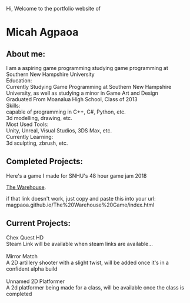 Hi, Welcome to the portfolio website of 
<h1>Micah Agpaoa</h1>

<h2>About me:</h2>
<p>I am a aspiring game programming studying game programming at Southern New Hampshire University  <br />
Education:   <br />
Currently Studying Game Programming at Southern New Hampshire University, as well as studying a minor in Game Art and Design  <br />
Graduated From Moanalua High School, Class of 2013  <br />
Skills:  <br />
capable of programming in C++, C#, Python, etc.  <br />
3d modelling, drawing, etc.  <br />
Most Used Tools:  <br />
Unity, Unreal, Visual Studios, 3DS Max, etc.  <br />
Currently Learning:  <br />
3d sculpting, zbrush, etc.  </p>

<h2>Completed Projects:</h2>

<p>Here's a game I made for SNHU's 48 hour game jam 2018

<p><a href="https://magpaoa.github.io/The%20Warehouse%20Game/index.html">The Warehouse</a>.</p>

if that link doesn't work, just copy and paste this into your url:
magpaoa.github.io/The%20Warehouse%20Game/index.html</p>

<h2>Current Projects:</h2>

<p>Chex Quest HD<br />
Steam Link will be available when steam links are available... <br />
<br />
Mirror Match<br />
A 2D artillery shooter with a slight twist, will be added once it's in a confident alpha build <br />
<br />
Unnamed 2D Platformer<br />
A 2d platformer being made for a class, will be available once the class is completed</p> <br />

